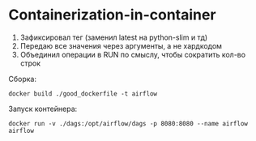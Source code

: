 # Containerization-in-container


1) Зафиксировал тег (заменил latest на python-slim и тд)
2) Передаю все значения через аргументы, а не хардкодом 
3) Объединил операции в RUN по смыслу, чтобы сократить кол-во строк 


Сборка:

```
docker build ./good_dockerfile -t airflow
```

Запуск контейнера:

```
docker run -v ./dags:/opt/airflow/dags -p 8080:8080 --name airflow airflow
```